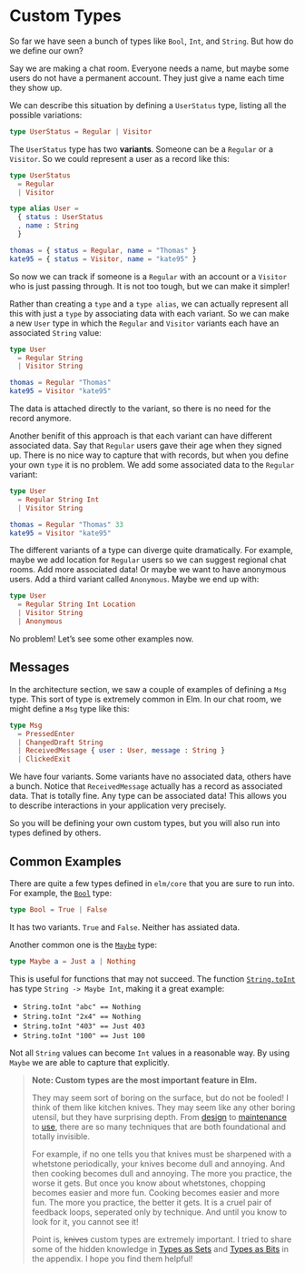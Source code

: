 # Custom Types

So far we have seen a bunch of types like `Bool`, `Int`, and `String`. But how do we define our own?

Say we are making a chat room. Everyone needs a name, but maybe some users do not have a permanent account. They just give a name each time they show up.

We can describe this situation by defining a `UserStatus` type, listing all the possible variations:

```elm
type UserStatus = Regular | Visitor
```

The `UserStatus` type has two **variants**. Someone can be a `Regular` or a `Visitor`. So we could represent a user as a record like this:

```elm
type UserStatus
  = Regular
  | Visitor

type alias User =
  { status : UserStatus
  , name : String
  }

thomas = { status = Regular, name = "Thomas" }
kate95 = { status = Visitor, name = "kate95" }
```

So now we can track if someone is a `Regular` with an account or a `Visitor` who is just passing through. It is not too tough, but we can make it simpler!

Rather than creating a `type` and a `type alias`, we can actually represent all this with just a `type` by associating data with each variant. So we can make a new `User` type in which the `Regular` and `Visitor` variants each have an associated `String` value:

```elm
type User
  = Regular String
  | Visitor String

thomas = Regular "Thomas"
kate95 = Visitor "kate95"
```

The data is attached directly to the variant, so there is no need for the record anymore.

Another benifit of this approach is that each variant can have different associated data. Say that `Regular` users gave their age when they signed up. There is no nice way to capture that with records, but when you define your own `type` it is no problem. We add some associated data to the `Regular` variant:

```elm
type User
  = Regular String Int
  | Visitor String

thomas = Regular "Thomas" 33
kate95 = Visitor "kate95"
```

The different variants of a type can diverge quite dramatically. For example, maybe we add location for `Regular` users so we can suggest regional chat rooms. Add more associated data! Or maybe we want to have anonymous users. Add a third variant called `Anonymous`. Maybe we end up with:

```elm
type User
  = Regular String Int Location
  | Visitor String
  | Anonymous
```

No problem! Let’s see some other examples now.


## Messages

In the architecture section, we saw a couple of examples of defining a `Msg` type. This sort of type is extremely common in Elm. In our chat room, we might define a `Msg` type like this:

```elm
type Msg
  = PressedEnter
  | ChangedDraft String
  | ReceivedMessage { user : User, message : String }
  | ClickedExit
```

We have four variants. Some variants have no associated data, others have a bunch. Notice that `ReceivedMessage` actually has a record as associated data. That is totally fine. Any type can be associated data! This allows you to describe interactions in your application very precisely.

So you will be defining your own custom types, but you will also run into types defined by others.


## Common Examples

There are quite a few types defined in `elm/core` that you are sure to run into. For example, the [`Bool`][Bool] type:

```elm
type Bool = True | False
```

It has two variants. `True` and `False`. Neither has assiated data.

Another common one is the [`Maybe`][Maybe] type:

```elm
type Maybe a = Just a | Nothing
```

This is useful for functions that may not succeed. The function [`String.toInt`][toInt] has type `String -> Maybe Int`, making it a great example:

- `String.toInt "abc" == Nothing`
- `String.toInt "2x4" == Nothing`
- `String.toInt "403" == Just 403`
- `String.toInt "100" == Just 100`

Not all `String` values can become `Int` values in a reasonable way. By using `Maybe` we are able to capture that explicitly.

[Bool]: https://package.elm-lang.org/packages/elm-lang/core/latest/Basics#Bool
[Maybe]: https://package.elm-lang.org/packages/elm-lang/core/latest/Maybe#Maybe
[toInt]: https://package.elm-lang.org/packages/elm-lang/core/latest/String#toInt


> **Note: Custom types are the most important feature in Elm.**
>
> They may seem sort of boring on the surface, but do not be fooled! I think of them like kitchen knives. They may seem like any other boring utensil, but they have surprising depth. From [design](https://youtu.be/LO35cdWL1MQ) to [maintenance](https://youtu.be/SIw5ChGOADE) to [use](https://youtu.be/RjWkO9A-Ckk), there are so many techniques that are both foundational and totally invisible.
>
> For example, if no one tells you that knives must be sharpened with a whetstone periodically, your knives become dull and annoying. And then cooking becomes dull and annoying. The more you practice, the worse it gets. But once you know about whetstones, chopping becomes easier and more fun. Cooking becomes easier and more fun. The more you practice, the better it gets. It is a cruel pair of feedback loops, seperated only by technique. And until you know to look for it, you cannot see it!
>
> Point is, ~~knives~~ custom types are extremely important. I tried to share some of the hidden knowledge in [Types as Sets](/appendix/types_as_sets.html) and [Types as Bits](/appendix/types_as_bits.html) in the appendix. I hope you find them helpful!